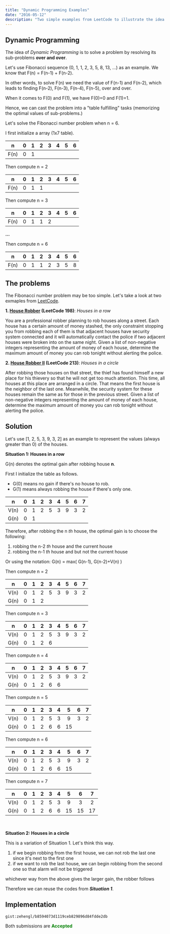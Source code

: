 ```yaml
---
title: "Dynamic Programming Examples"
date: "2016-05-12"
description: "Two simple examples from LeetCode to illustrate the idea of Dynamic Programming."
---
```


## Dynamic Programming

The idea of _Dynamic Programming_ is to solve a problem by resolving its sub-problems **over and over**.

Let's use Fibonacci sequence (0, 1, 1, 2, 3, 5, 8, 13, ...) as an example. We know that F(n) = F(n-1) + F(n-2).

In other words, to solve F(n) we need the value of F(n-1) and F(n-2), which leads to finding F(n-2), F(n-3), F(n-4), F(n-5), over and over.

When it comes to F(0) and F(1), we have F(0)=0 and F(1)=1.

Hence, we can cast the problem into a "table fulfilling" tasks (memorizing the optimal values of sub-problems.)

Let's solve the Fibonacci number problem when n = 6.

I first initialize a array (1x7 table).

|  n   |  0  |  1  |  2  |  3  |  4  |  5  |  6  |
| :--: | :-: | :-: | :-: | :-: | :-: | :-: | :-: |
| F(n) |  0  |  1  |     |     |     |     |     |

Then compute n = 2

|  n   |  0  |  1  |  2  |  3  |  4  |  5  |  6  |
| :--: | :-: | :-: | :-: | :-: | :-: | :-: | :-: |
| F(n) |  0  |  1  |  1  |     |     |     |     |

Then compute n = 3

|  n   |  0  |  1  |  2  |  3  |  4  |  5  |  6  |
| :--: | :-: | :-: | :-: | :-: | :-: | :-: | :-: |
| F(n) |  0  |  1  |  1  |  2  |     |     |     |

**...**

Then compute n = 6

|  n   |  0  |  1  |  2  |  3  |  4  |  5  |  6  |
| :--: | :-: | :-: | :-: | :-: | :-: | :-: | :-: |
| F(n) |  0  |  1  |  1  |  2  |  3  |  5  |  8  |

## The problems

The Fibonacci number problem may be too simple. Let's take a look at two exmaples from [LeetCode](https://leetcode.com/).

**1. [House Robber](https://leetcode.com/problems/house-robber/) (LeetCode 198)**: _Houses in a row_

You are a professional robber planning to rob houses along a street. Each house has a certain amount of money stashed, the only constraint stopping you from robbing each of them is that adjacent houses have security system connected and it will automatically contact the police if two adjacent houses were broken into on the same night.
Given a list of non-negative integers representing the amount of money of each house, determine the maximum amount of money you can rob tonight without alerting the police.

**2. [House Robber II](https://leetcode.com/problems/house-robber-ii/) (LeetCode 213)**: _Houses in a circle_

After robbing those houses on that street, the thief has found himself a new place for his thievery so that he will not get too much attention. This time, all houses at this place are arranged in a circle. That means the first house is the neighbor of the last one. Meanwhile, the security system for these houses remain the same as for those in the previous street.
Given a list of non-negative integers representing the amount of money of each house, determine the maximum amount of money you can rob tonight without alerting the police.

## Solution

Let's use [1, 2, 5, 3, 9, 3, 2] as an example to represent the values (always greater than 0) of the houses.

**Situation 1: Houses in a row**

G(n) denotes the optimal gain after robbing house **n**.

First I initialize the table as follows.

- G(0) means no gain if there's no house to rob.
- G(1) means always robbing the house if there's only one.

|  n   |  0  |  1  |  2  |  3  |  4  |  5  |  6  |  7  |
| :--: | :-: | :-: | :-: | :-: | :-: | :-: | :-: | :-: |
| V(n) |  0  |  1  |  2  |  5  |  3  |  9  |  3  |  2  |
| G(n) |  0  |  1  |     |     |     |     |     |     |

Therefore, after robbing the n _th_ house, the optimal gain is to choose the following:

1. robbing the n-2 _th_ house and the current house
2. robbing the n-1 _th_ house and but not the current house

Or using the notation: G(n) = max( G(n-1), G(n-2)+V(n) )

Then compute n = 2

|  n   |  0  |  1  |  2  |  3  |  4  |  5  |  6  |  7  |
| :--: | :-: | :-: | :-: | :-: | :-: | :-: | :-: | :-: |
| V(n) |  0  |  1  |  2  |  5  |  3  |  9  |  3  |  2  |
| G(n) |  0  |  1  |  2  |     |     |     |     |     |

Then compute n = 3

|  n   |  0  |  1  |  2  |  3  |  4  |  5  |  6  |  7  |
| :--: | :-: | :-: | :-: | :-: | :-: | :-: | :-: | :-: |
| V(n) |  0  |  1  |  2  |  5  |  3  |  9  |  3  |  2  |
| G(n) |  0  |  1  |  2  |  6  |     |     |     |     |

Then compute n = 4

|  n   |  0  |  1  |  2  |  3  |  4  |  5  |  6  |  7  |
| :--: | :-: | :-: | :-: | :-: | :-: | :-: | :-: | :-: |
| V(n) |  0  |  1  |  2  |  5  |  3  |  9  |  3  |  2  |
| G(n) |  0  |  1  |  2  |  6  |  6  |     |     |     |

Then compute n = 5

|  n   |  0  |  1  |  2  |  3  |  4  |  5  |  6  |  7  |
| :--: | :-: | :-: | :-: | :-: | :-: | :-: | :-: | :-: |
| V(n) |  0  |  1  |  2  |  5  |  3  |  9  |  3  |  2  |
| G(n) |  0  |  1  |  2  |  6  |  6  | 15  |     |     |

Then compute n = 6

|  n   |  0  |  1  |  2  |  3  |  4  |  5  |  6  |  7  |
| :--: | :-: | :-: | :-: | :-: | :-: | :-: | :-: | :-: |
| V(n) |  0  |  1  |  2  |  5  |  3  |  9  |  3  |  2  |
| G(n) |  0  |  1  |  2  |  6  |  6  | 15  |     |     |

Then compute n = 7

|  n   |  0  |  1  |  2  |  3  |  4  |  5  |  6  |  7  |
| :--: | :-: | :-: | :-: | :-: | :-: | :-: | :-: | :-: |
| V(n) |  0  |  1  |  2  |  5  |  3  |  9  |  3  |  2  |
| G(n) |  0  |  1  |  2  |  6  |  6  | 15  | 15  | 17  |

<br>

**Situation 2: Houses in a circle**

This is a variation of Situation 1. Let's think this way.

1. if we begin robbing from the first house, we can not rob the last one since it's next to the first one
2. if we want to rob the last house, we can begin robbing from the second one so that alarm will not be triggered

whichever way from the above gives the larger gain, the robber follows

Therefore we can reuse the codes from **_Situation 1_**.

## Implementation

`gist:zehengl/b8594073d1119ceb829896d84fdde2db`

Both submissions are <strong style="color:green;">Accepted</strong>
